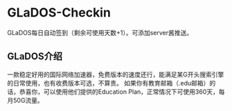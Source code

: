 # GLaDOS-Checkin
GLaDOS每日自动签到（剩余可使用天数+1）。可添加server酱推送。
## GLaDOS介绍
一款稳定好用的国际网络加速器，免费版本的速度还行，能满足某G开头搜索引擎的日常使用，也有收费版本可选，不算贵。
如果你有教育邮箱（.edu邮箱）的话，恭喜你，可以使用他们提供的Education Plan，正常情况下可使用360天，每月50G流量。
